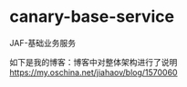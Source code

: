 # canary-base-service
JAF-基础业务服务

如下是我的博客：博客中对整体架构进行了说明 https://my.oschina.net/jiahaov/blog/1570060
